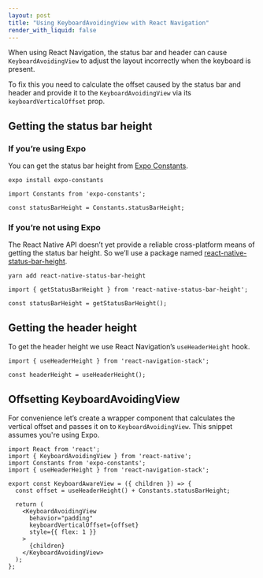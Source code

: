 ```yaml
---
layout: post
title: "Using KeyboardAvoidingView with React Navigation"
render_with_liquid: false
---
```


When using React Navigation, the status bar and header can cause `KeyboardAvoidingView` to adjust the layout incorrectly when the keyboard is present.

To fix this you need to calculate the offset caused by the status bar and header and provide it to the `KeyboardAvoidingView` via its `keyboardVerticalOffset` prop.


## Getting the status bar height

### If you’re using Expo
You can get the status bar height from [Expo Constants](https://docs.expo.io/versions/latest/sdk/constants/).

`expo install expo-constants`

```
import Constants from 'expo-constants';

const statusBarHeight = Constants.statusBarHeight;
```


### If you’re not using Expo
The React Native API doesn’t yet provide a reliable cross-platform means of getting the status bar height. So we’ll use a package named [react-native-status-bar-height](https://www.npmjs.com/package/react-native-status-bar-height).

`yarn add react-native-status-bar-height` 

```
import { getStatusBarHeight } from 'react-native-status-bar-height';

const statusBarHeight = getStatusBarHeight();
```

## Getting the header height
To get the header height we use React Navigation’s `useHeaderHeight` hook.

```
import { useHeaderHeight } from 'react-navigation-stack';

const headerHeight = useHeaderHeight();
```


## Offsetting KeyboardAvoidingView
For convenience let’s create a wrapper component that calculates the vertical offset and passes it on to `KeyboardAvoidingView`. This snippet assumes you're using Expo.

```
import React from 'react';
import { KeyboardAvoidingView } from 'react-native';
import Constants from 'expo-constants';
import { useHeaderHeight } from 'react-navigation-stack';

export const KeyboardAwareView = ({ children }) => {
  const offset = useHeaderHeight() + Constants.statusBarHeight;

  return (
    <KeyboardAvoidingView
      behavior="padding"
      keyboardVerticalOffset={offset}
      style={{ flex: 1 }}
    >
      {children}
    </KeyboardAvoidingView>
  );
};
```
